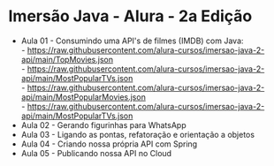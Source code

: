 # Imersão Java - Alura - 2a Edição

+ Aula 01 - Consumindo uma API's de filmes (IMDB) com Java:<br>
        - https://raw.githubusercontent.com/alura-cursos/imersao-java-2-api/main/TopMovies.json<br>
        - https://raw.githubusercontent.com/alura-cursos/imersao-java-2-api/main/MostPopularTVs.json<br>
        - https://raw.githubusercontent.com/alura-cursos/imersao-java-2-api/main/MostPopularMovies.json<br>
        - https://raw.githubusercontent.com/alura-cursos/imersao-java-2-api/main/MostPopularTVs.json
+ Aula 02 - Gerando figurinhas para WhatsApp
+ Aula 03 - Ligando as pontas, refatoração e orientação a objetos
+ Aula 04 - Criando nossa própria API com Spring
+ Aula 05 - Publicando nossa API no Cloud
